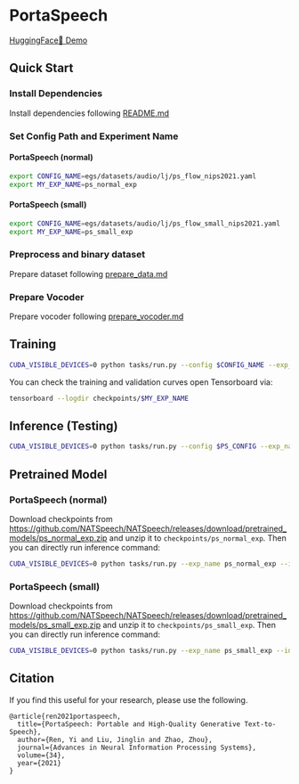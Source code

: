 # PortaSpeech

[HuggingFace🤗 Demo](https://huggingface.co/spaces/NATSpeech/PortaSpeech)

## Quick Start

### Install Dependencies

Install dependencies following [README.md](../README.md)

### Set Config Path and Experiment Name

#### PortaSpeech (normal)
```bash
export CONFIG_NAME=egs/datasets/audio/lj/ps_flow_nips2021.yaml  
export MY_EXP_NAME=ps_normal_exp
```

#### PortaSpeech (small)
```bash
export CONFIG_NAME=egs/datasets/audio/lj/ps_flow_small_nips2021.yaml
export MY_EXP_NAME=ps_small_exp
```

### Preprocess and binary dataset

Prepare dataset following [prepare_data.md](./prepare_data.md)

### Prepare Vocoder

Prepare vocoder following [prepare_vocoder.md](./prepare_vocoder.md)

## Training

```bash
CUDA_VISIBLE_DEVICES=0 python tasks/run.py --config $CONFIG_NAME --exp_name $MY_EXP_NAME --reset
```

You can check the training and validation curves open Tensorboard via:

```bash
tensorboard --logdir checkpoints/$MY_EXP_NAME
```

## Inference (Testing)

```bash
CUDA_VISIBLE_DEVICES=0 python tasks/run.py --config $PS_CONFIG --exp_name $MY_EXP_NAME --infer
```

## Pretrained Model

### PortaSpeech (normal)
Download checkpoints from https://github.com/NATSpeech/NATSpeech/releases/download/pretrained_models/ps_normal_exp.zip and unzip it to `checkpoints/ps_normal_exp`. Then you can directly run inference command:

```bash
CUDA_VISIBLE_DEVICES=0 python tasks/run.py --exp_name ps_normal_exp --infer
```

### PortaSpeech (small)
Download checkpoints from https://github.com/NATSpeech/NATSpeech/releases/download/pretrained_models/ps_small_exp.zip and unzip it to `checkpoints/ps_small_exp`. Then you can directly run inference command:

```bash
CUDA_VISIBLE_DEVICES=0 python tasks/run.py --exp_name ps_small_exp --infer
```


## Citation

If you find this useful for your research, please use the following.

```
@article{ren2021portaspeech,
  title={PortaSpeech: Portable and High-Quality Generative Text-to-Speech},
  author={Ren, Yi and Liu, Jinglin and Zhao, Zhou},
  journal={Advances in Neural Information Processing Systems},
  volume={34},
  year={2021}
}
```
